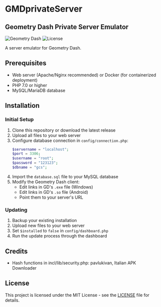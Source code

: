 # GMDprivateServer
## Geometry Dash Private Server Emulator

![Geometry Dash](https://img.shields.io/badge/Geometry%20Dash-Server%20Emulator-blue)
![License](https://img.shields.io/badge/license-MIT-green)

A server emulator for Geometry Dash.

## Prerequisites

- Web server (Apache/Nginx recommended) or Docker (for containerized deployment)
- PHP 7.0 or higher
- MySQL/MariaDB database

## Installation

### Initial Setup

1. Clone this repository or download the latest release
2. Upload all files to your web server
3. Configure database connection in `config/connection.php`:
   ```php
   $servername = "localhost";
   $port = 3306;
   $username = "root";
   $password = "123123";
   $dbname = "gcs";
   ```
4. Import the `database.sql` file to your MySQL database
5. Modify the Geometry Dash client:
   - Edit links in GD's `.exe` file (Windows)
   - Edit links in GD's `.so` file (Android)
   - Point them to your server's URL

### Updating

1. Backup your existing installation
2. Upload new files to your web server
3. Set `$installed` to `false` in `config/dashboard.php`
4. Run the update process through the dashboard

## Credits

- Hash functions in incl/lib/security.php: pavlukivan, Italian APK Downloader

## License

This project is licensed under the MIT License - see the [LICENSE](./license.md) file for details.
